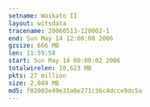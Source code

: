 ```yaml
---
setname: Waikato II
layout: witsdata
tracename: 20060513-120002-1
end: Sun May 14 12:00:00 2006
gzsize: 666 MB
len: 11:59:58
start: Sun May 14 00:00:02 2006
totalwirelen: 10,623 MB
pkts: 27 million
size: 2,049 MB
md5: f02003e49e31a6e271c36c4dcce9dc5a
---
```

